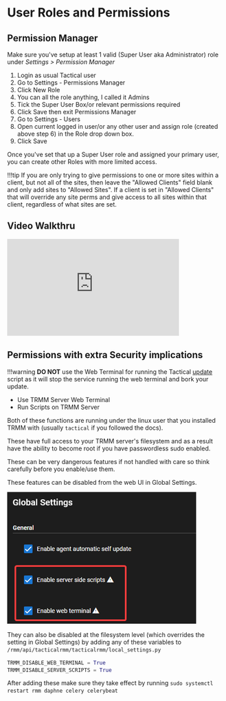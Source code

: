 # User Roles and Permissions

## Permission Manager

Make sure you've setup at least 1 valid (Super User aka Administrator) role under _Settings > Permission Manager_

1. Login as usual Tactical user
2. Go to Settings - Permissions Manager
3. Click New Role
4. You can all the role anything, I called it Admins
5. Tick the Super User Box/or relevant permissions required
6. Click Save then exit Permissions Manager
7. Go to Settings - Users
8. Open current logged in user/or any other user and assign role (created above step 6) in the Role drop down box.
9. Click Save 

Once you've set that up a Super User role and assigned your primary user, you can create other Roles with more limited access.

!!!tip
    If you are only trying to give permissions to one or more sites within a client, but not all of the sites, then leave the "Allowed Clients" field blank and only add sites to "Allowed Sites". If a client is set in "Allowed Clients" that will override any site perms and give access to all sites within that client, regardless of what sites are set.

## Video Walkthru

<div class="video-wrapper">
  <iframe width="400" height="225" src="https://www.youtube.com/embed/TTPLvgjMgp0" frameborder="0" allowfullscreen></iframe>
</div>

## Permissions with extra Security implications

!!!warning
    **DO NOT** use the Web Terminal for running the Tactical [update]() script as it will stop the service running the web terminal and bork your update.

* Use TRMM Server Web Terminal
* Run Scripts on TRMM Server

Both of these functions are running under the linux user that you installed TRMM with (usually `tactical` if you followed the docs).

These have full access to your TRMM server's filesystem and as a result have the ability to become root if you have passwordless sudo enabled.

These can be very dangerous features if not handled with care so think carefully before you enable/use them.

These features can be disabled from the web UI in Global Settings.

![alt text](images/trmm_permissions_scriptnterminal.png)

They can also be disabled at the filesystem level (which overrides the setting in Global Settings) by adding any of these variables to `/rmm/api/tacticalrmm/tacticalrmm/local_settings.py`

```py
TRMM_DISABLE_WEB_TERMINAL = True
TRMM_DISABLE_SERVER_SCRIPTS = True
```

After adding these make sure they take effect by running `sudo systemctl restart rmm daphne celery celerybeat`


